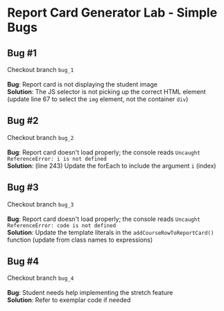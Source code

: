 # Report Card Generator Lab - Simple Bugs

## Bug #1
Checkout branch `bug_1`
<br>
<br>
<b>Bug</b>: Report card is not displaying the student image
<br>
<b>Solution</b>: The JS selector is not picking up the correct HTML element (update line 67 to select the `img` element, not the container `div`)

## Bug #2
Checkout branch `bug_2`
<br>
<br>
<b>Bug</b>: Report card doesn't load properly; the console reads `Uncaught ReferenceError: i is not defined`
<br>
<b>Solution</b>: (line 243) Update the forEach to include the argument `i` (index)

## Bug #3
Checkout branch `bug_3`
<br>
<br>
<b>Bug</b>: Report card doesn't load properly; the console reads `Uncaught ReferenceError: code is not defined`
<br>
<b>Solution</b>: Update the template literals in the `addCourseRowToReportCard()` function (update from class names to expressions)

## Bug #4
Checkout branch `bug_4`
<br>
<br>
<b>Bug</b>: Student needs help implementing the stretch feature
<br>
<b>Solution</b>: Refer to exemplar code if needed
